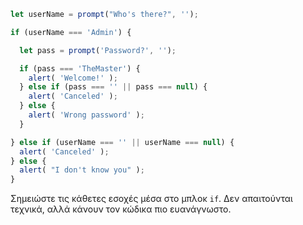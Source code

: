 

```js run demo
let userName = prompt("Who's there?", '');

if (userName === 'Admin') {

  let pass = prompt('Password?', '');

  if (pass === 'TheMaster') {
    alert( 'Welcome!' );
  } else if (pass === '' || pass === null) {
    alert( 'Canceled' );
  } else {
    alert( 'Wrong password' );
  }

} else if (userName === '' || userName === null) {
  alert( 'Canceled' );
} else {
  alert( "I don't know you" );
}
```

Σημειώστε τις κάθετες εσοχές μέσα στο μπλοκ `if`. Δεν απαιτούνται τεχνικά, αλλά κάνουν τον κώδικα πιο ευανάγνωστο.
